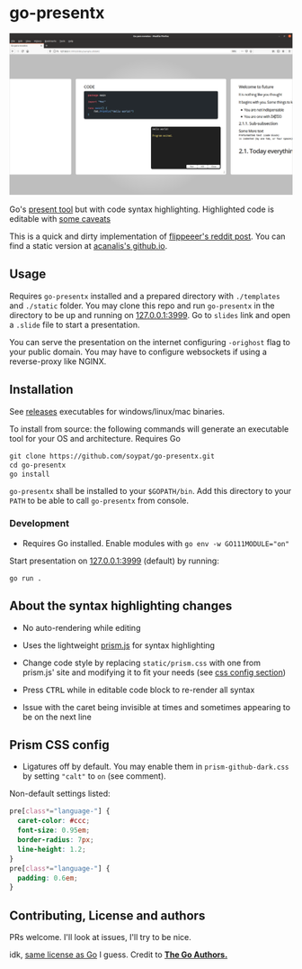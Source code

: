# go-presentx

![presentx screenshot](assets/screenshot.png)

Go's [present tool](https://github.com/golang/tools/tree/master/cmd/present) but with code syntax highlighting. Highlighted code is editable with [some caveats](#about-the-syntax-highlighting-changes)

This is a quick and dirty implementation of [flippeeer's reddit post](https://www.reddit.com/r/golang/comments/jpugtg/today_i_presented_go_to_my_team_the_screen/). You can find a static version at [acanalis's github.io](https://acanalis.github.io/es/presentation/curso-go/go-desde-cero.html).

## Usage

Requires `go-presentx` installed and a prepared directory with `./templates` and `./static` folder. You may clone this repo and run `go-presentx` in the directory to be up and running on [127.0.0.1:3999](http://127.0.0.1:3999/). Go to `slides` link and open a `.slide` file to start a presentation.

You can serve the presentation on the internet configuring `-orighost` flag to your public domain. You may have to configure websockets if using a reverse-proxy like NGINX.

## Installation

See [releases](https://github.com/soypat/go-presentx/releases) executables for windows/linux/mac binaries.

To install from source: the following commands will generate an executable tool for your OS and architecture. Requires Go

```console
git clone https://github.com/soypat/go-presentx.git
cd go-presentx
go install
```

`go-presentx` shall be installed to your `$GOPATH/bin`. Add this directory to your `PATH` to be able to call `go-presentx` from console.

### Development

- Requires Go installed. Enable modules with `go env -w GO111MODULE="on"`

Start presentation on [127.0.0.1:3999](http://127.0.0.1:3999/) (default) by running:

```console
go run .
```

## About the syntax highlighting changes

- No auto-rendering while editing

- Uses the lightweight [prism.js](https://prismjs.com/) for syntax highlighting

- Change code style by replacing `static/prism.css` with one from prism.js' site and modifying it to fit your needs (see [css config section](#prism-css-config))

- Press <kbd>CTRL</kbd> while in editable code block to re-render all syntax

- Issue with the caret being invisible at times and sometimes appearing to be on the next line

## Prism CSS config

- Ligatures off by default. You may enable them in `prism-github-dark.css` by setting `"calt"` to `on` (see comment).

Non-default settings listed:

```css
pre[class*="language-"] {
  caret-color: #ccc;
  font-size: 0.95em;
  border-radius: 7px;
  line-height: 1.2;
}
pre[class*="language-"] {
  padding: 0.6em;
}
```

## Contributing, License and authors

PRs welcome. I'll look at issues, I'll try to be nice.

idk, [same license as Go](https://github.com/golang/go/blob/master/LICENSE) I guess. Credit to **[The Go Authors.](https://github.com/golang/go/blob/master/AUTHORS)**
